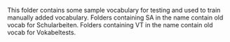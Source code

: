 This folder contains some sample vocabulary for testing and used to train 
manually added vocabulary.
Folders containing SA in the name contain old vocab for Schularbeiten.
Folders containing VT in the name contain old vocab for Vokabeltests.